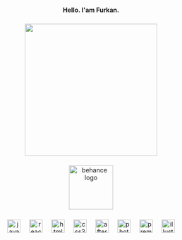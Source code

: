 <h4 align="center">Hello. I'am Furkan.</h4>

###

<div align="center">
  <img height="300" src="https://cdn.myportfolio.com/08b9ee68-ad98-48b0-b01b-57b8bd698343/73840935-ae5b-4083-809a-6f7e99ebe290_rw_600.png?h=dc950256f80c13157bc0575dfbdc7f34"  />
</div>

###

<div align="center">
  <a href="https://www.behance.net/deeborgh" target="_blank">
    <img src="https://img.shields.io/static/v1?message=Behance&logo=behance&label=&color=fff&logoColor=white&labelColor=090752&style=for-the-badge" height="100" alt="behance logo"  />
  </a>
</div>

###

<div align="center">
  <img src="https://cdn.jsdelivr.net/gh/devicons/devicon/icons/javascript/javascript-original.svg" height="30" alt="javascript logo"  />
  <img width="12" />
  <img src="https://cdn.jsdelivr.net/gh/devicons/devicon/icons/react/react-original.svg" height="30" alt="react logo"  />
  <img width="12" />
  <img src="https://cdn.jsdelivr.net/gh/devicons/devicon/icons/html5/html5-original.svg" height="30" alt="html5 logo"  />
  <img width="12" />
  <img src="https://cdn.jsdelivr.net/gh/devicons/devicon/icons/css3/css3-original.svg" height="30" alt="css3 logo"  />
  <img width="12" />
  <img src="https://cdn.jsdelivr.net/gh/devicons/devicon/icons/aftereffects/aftereffects-original.svg" height="30" alt="aftereffects logo"  />
  <img width="12" />
  <img src="https://cdn.jsdelivr.net/gh/devicons/devicon/icons/photoshop/photoshop-plain.svg" height="30" alt="photoshop logo"  />
  <img width="12" />
  <img src="https://cdn.jsdelivr.net/gh/devicons/devicon/icons/premierepro/premierepro-plain.svg" height="30" alt="premierepro logo"  />
  <img width="12" />
  <img src="https://cdn.jsdelivr.net/gh/devicons/devicon/icons/illustrator/illustrator-plain.svg" height="30" alt="illustrator logo"  />
</div>

###
